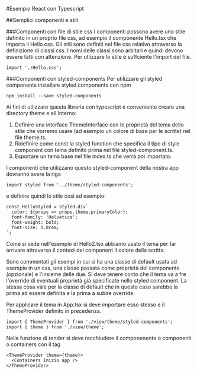 #Esempio React con Typescript

##Semplici componenti e stili

###Componenti con file di stile css
I componenti possono avere uno stile definito in un proprio file css, ad esempio il componente Hello.tsx che importa il Hello.css. Gli stili sono definiti nel file css relativo attraverso la definizione di classi css. I nomi delle classi sono arbitari e quindi devono essere fatti con attenzione.
Per utlizzare lo stile è suffciente l'import del file.
```
import './Hello.css';
```

###Componenti con styled-components
Per utilizzare gli styled components installare styled.components con npm
```
npm install --save styled-components
```
Ai fini di utlizzare questa libreria con typescript è conveniente creare una directory theme e all'interno:

1.  Definire una interface ThemeInterface con le proprietà del tema dello stile che vorremo usare (ad esempio un colore di base per le scritte) nel file theme.ts.
2.  Ridefinire come const la styled function che specifica il tipo di style component con tema definito prima nel file styled-component.ts.
3.  Esportare un tema base nel file index.ts che verrà poi importato.

I componenti che utilizzano questo styled-component della nostra app dovranno avere la riga 

```
import styled from '../theme/styled-components';
```

e definire quindi lo stile così ad esempio:

```
const HelloStyled = styled.div`
  color: ${props => props.theme.primaryColor};
  font-family: 'Helvetica';
  font-weight: bold;
  font-size: 1.8rem;
`;
```
Come si vede nell'esempio di Hello2.tsx abbiamo usato il tema per far arrivare attraverso il context del component il colore della scritta.

Sono commentati gli esempi in cui si ha una classe di default usata ad esempio in un css, una classe passata come proprietà del componente (opzionale) e l'insieme delle due.
Si deve tenere conto che il tema va a fre l'override di eventuali proprietà già specificate nello styled component. La stessa cosa vale per la classe di default che in questo caso sarebbe la prima ad essere definita e la prima a subire override.

Per applicare il tema in App.tsx si deve importare esso stesso e il ThemeProvider definito in precedenza.

```
import { ThemeProvider } from './view/theme/styled-components';
import { theme } from './view/theme';
```

Nella funzione di render si deve racchiudere il componenente o componenti o containers con il tag

```
<ThemeProvider theme={theme}>
  <Containers Inizio app />
</ThemeProvider>
```

